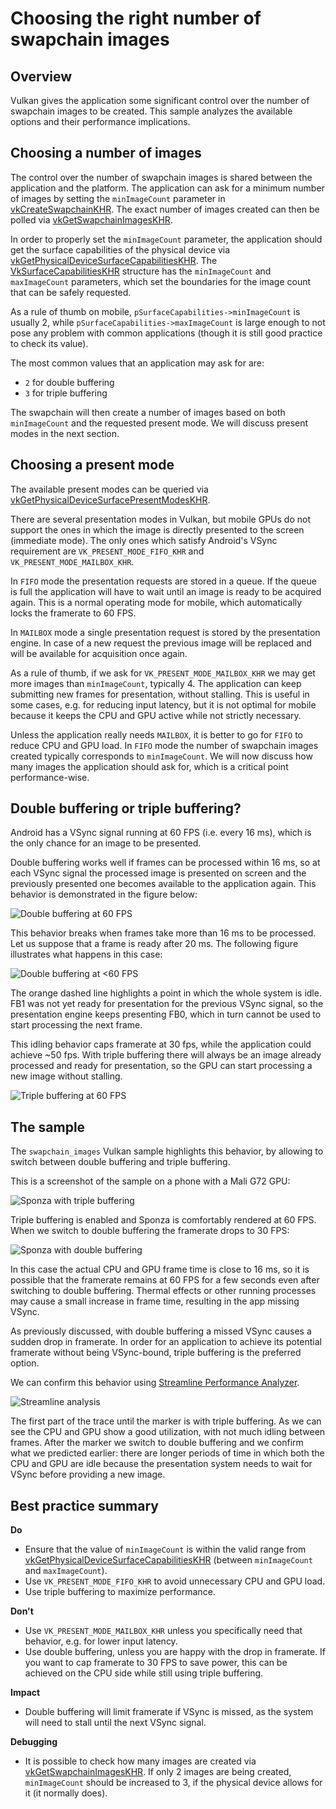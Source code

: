 <!--
- Copyright (c) 2019-2020, Arm Limited and Contributors
-
- SPDX-License-Identifier: Apache-2.0
-
- Licensed under the Apache License, Version 2.0 the "License";
- you may not use this file except in compliance with the License.
- You may obtain a copy of the License at
-
-     http://www.apache.org/licenses/LICENSE-2.0
-
- Unless required by applicable law or agreed to in writing, software
- distributed under the License is distributed on an "AS IS" BASIS,
- WITHOUT WARRANTIES OR CONDITIONS OF ANY KIND, either express or implied.
- See the License for the specific language governing permissions and
- limitations under the License.
-
-->

# Choosing the right number of swapchain images

## Overview

Vulkan gives the application some significant control over the number of swapchain images to be created. This sample analyzes the available options and their performance implications.

## Choosing a number of images

The control over the number of swapchain images is shared between the application and the platform. The application can ask for a minimum number of images by setting the `minImageCount` parameter in [vkCreateSwapchainKHR](https://www.khronos.org/registry/vulkan/specs/1.1-extensions/man/html/vkCreateSwapchainKHR.html). The exact number of images created can then be polled via [vkGetSwapchainImagesKHR](https://www.khronos.org/registry/vulkan/specs/1.1-extensions/man/html/vkGetSwapchainImagesKHR.html).

In order to properly set the `minImageCount` parameter, the application should get the surface capabilities of the physical device via [vkGetPhysicalDeviceSurfaceCapabilitiesKHR](https://www.khronos.org/registry/vulkan/specs/1.1-extensions/man/html/vkGetPhysicalDeviceSurfaceCapabilitiesKHR.html).
The [VkSurfaceCapabilitiesKHR](https://www.khronos.org/registry/vulkan/specs/1.1-extensions/man/html/VkSurfaceCapabilitiesKHR.html) structure has the `minImageCount` and `maxImageCount` parameters, which set the boundaries for the image count that can be safely requested.

As a rule of thumb on mobile, `pSurfaceCapabilities->minImageCount` is usually 2, while `pSurfaceCapabilities->maxImageCount` is large enough to not pose any problem with common applications (though it is still good practice to check its value).

The most common values that an application may ask for are:
* `2` for double buffering
* `3` for triple buffering

The swapchain will then create a number of images based on both `minImageCount` and the requested present mode. We will discuss present modes in the next section.

## Choosing a present mode

The available present modes can be queried via [vkGetPhysicalDeviceSurfacePresentModesKHR](https://www.khronos.org/registry/vulkan/specs/1.1-extensions/man/html/vkGetPhysicalDeviceSurfacePresentModesKHR.html).

There are several presentation modes in Vulkan, but mobile GPUs do not support the ones in which the image is directly presented to the screen (immediate mode). The only ones which satisfy Android's VSync requirement are `VK_PRESENT_MODE_FIFO_KHR` and  `VK_PRESENT_MODE_MAILBOX_KHR`.

In `FIFO` mode the presentation requests are stored in a queue. If the queue is full the application will have to wait until an image is ready to be acquired again. This is a normal operating mode for mobile, which automatically locks the framerate to 60 FPS.

In `MAILBOX` mode a single presentation request is stored by the presentation engine. In case of a new request the previous image will be replaced and will be available for acquisition once again.

As a rule of thumb, if we ask for `VK_PRESENT_MODE_MAILBOX_KHR` we may get more images than `minImageCount`, typically 4. The application can keep submitting new frames for presentation, without stalling. This is useful in some cases, e.g. for reducing input latency, but it is not optimal for mobile because it keeps the CPU and GPU active while not strictly necessary.

Unless the application really needs `MAILBOX`, it is better to go for `FIFO` to reduce CPU and GPU load. In `FIFO` mode the number of swapchain images created typically corresponds to `minImageCount`. We will now discuss how many images the application should ask for, which is a critical point performance-wise.

## Double buffering or triple buffering?

Android has a VSync signal running at 60 FPS (i.e. every 16 ms), which is the only chance for an image to be presented.

Double buffering works well if frames can be processed within 16 ms, so at each VSync signal the processed image is presented on screen and the previously presented one becomes available to the application again.
This behavior is demonstrated in the figure below:

![Double buffering at 60 FPS](images/swapchain_double_buffering.png)

This behavior breaks when frames take more than 16 ms to be processed. Let us suppose that a frame is ready after 20 ms. The following figure illustrates what happens in this case:

![Double buffering at <60 FPS](images/swapchain_double_buffering_slow.png)

The orange dashed line highlights a point in which the whole system is idle. FB1 was not yet ready for presentation for the previous VSync signal, so the presentation engine keeps presenting FB0, which in turn cannot be used to start processing the next frame.

This idling behavior caps framerate at 30 fps, while the application could achieve ~50 fps. With triple buffering there will always be an image already processed and ready for presentation, so the GPU can start processing a new image without stalling.

![Triple buffering at 60 FPS](images/swapchain_triple_buffering.png)

## The sample

The `swapchain_images` Vulkan sample highlights this behavior, by allowing to switch between double buffering and triple buffering.

This is a screenshot of the sample on a phone with a Mali G72 GPU:

![Sponza with triple buffering](images/sponza_triple_buffering.jpg)

Triple buffering is enabled and Sponza is comfortably rendered at 60 FPS. When we switch to double buffering the framerate drops to 30 FPS:

![Sponza with double buffering](images/sponza_double_buffering.jpg)

In this case the actual CPU and GPU frame time is close to 16 ms, so it is possible that the framerate remains at 60 FPS for a few seconds even after switching to double buffering. Thermal effects or other running processes may cause a small increase in frame time, resulting in the app missing VSync.

As previously discussed, with double buffering a missed VSync causes a sudden drop in framerate. In order for an application to achieve its potential framerate without being VSync-bound, triple buffering is the preferred option.

We can confirm this behavior using [Streamline Performance Analyzer](https://developer.arm.com/products/software-development-tools/arm-development-studio/components/streamline-performance-analyzer).

![Streamline analysis](images/streamline_swapchain_marker.png)

The first part of the trace until the marker is with triple buffering. As we can see the CPU and GPU show a good utilization, with not much idling between frames.
After the marker we switch to double buffering and we confirm what we predicted earlier: there are longer periods of time in which both the CPU and GPU are idle because the presentation system needs to wait for VSync before providing a new image.

## Best practice summary

**Do**

* Ensure that the value of `minImageCount` is within the valid range from [vkGetPhysicalDeviceSurfaceCapabilitiesKHR](https://www.khronos.org/registry/vulkan/specs/1.1-extensions/man/html/vkGetPhysicalDeviceSurfaceCapabilitiesKHR.html) (between `minImageCount` and `maxImageCount`).
* Use `VK_PRESENT_MODE_FIFO_KHR` to avoid unnecessary CPU and GPU load.
* Use triple buffering to maximize performance.

**Don't**
* Use `VK_PRESENT_MODE_MAILBOX_KHR` unless you specifically need that behavior, e.g. for lower input latency.
* Use double buffering, unless you are happy with the drop in framerate. If you want to cap framerate to 30 FPS to save power, this can be achieved on the CPU side while still using triple buffering.

**Impact**

* Double buffering will limit framerate if VSync is missed, as the system will need to stall until the next VSync signal.

**Debugging**

* It is possible to check how many images are created via [vkGetSwapchainImagesKHR](https://www.khronos.org/registry/vulkan/specs/1.1-extensions/man/html/vkGetSwapchainImagesKHR.html). If only 2 images are being created, `minImageCount` should be increased to 3, if the physical device allows for it (it normally does).
